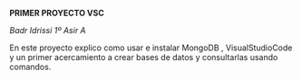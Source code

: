 **PRIMER PROYECTO VSC**

*Badr Idrissi 1º Asir A*

En este proyecto explico como usar e instalar MongoDB , VisualStudioCode y un primer acercamiento a crear bases de datos y consultarlas usando comandos.
